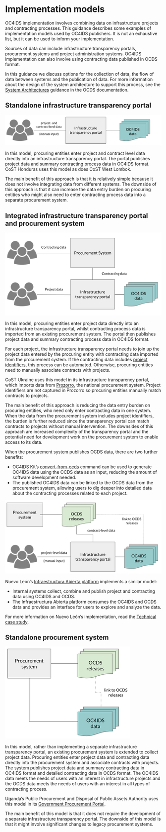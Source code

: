 # Implementation models

OC4IDS implementation involves combining data on infrastructure projects and contracting processes. This guidance describes some examples of implementation models used by OC4IDS publishers. It is not an exhaustive list, but it can be used to inform your implementation.

Sources of data can include infrastructure transparency portals, procurement systems and project administration systems. OC4IDS implementation can also involve using contracting data published in OCDS format.

In this guidance we discuss options for the collection of data, the flow of data between systems and the publication of data. For more information about the design of the system architecture to support this process, see the [System Architectures](https://standard.open-contracting.org/latest/en/guidance/build/system_architectures/) guidance in the OCDS documentation.

## Standalone infrastructure transparency portal

![Standalone infrastructure transparency portal](../_static/images/implementation_scenario_1.png)

In this model, procuring entities enter project and contract level data directly into an infrastructure transparency portal. The portal publishes project data and summary contracting process data in OC4IDS format. CoST Honduras uses this model as does CoST West Lombok.

The main benefit of this approach is that it is relatively simple because it does not involve integrating data from different systems. The downside of this approach is that it can increase the data entry burden on procuring entities who might also need to enter contracting process data into a separate procurement system.

## Integrated infrastructure transparency portal and procurement system

![Integrated infrastructure transparency portal and procurement system](../_static/images/implementation_scenario_4.png)

In this model, procuring entities enter project data directly into an infrastructure transparency portal, whilst contracting process data is imported from an existing procurement system. The portal then publishes project data and summary contracting process data in OC4IDS format.

For each project, the infrastructure transparency portal needs to join up the project data entered by the procuring entity with contracting data imported from the procurement system. If the contracting data includes [project identifiers](https://standard.open-contracting.org/infrastructure/latest/en/guidance/identifiers/#local-project-identifiers-in-contracting-data), this process can be automated. Otherwise, procuring entities need to manually associate contracts with projects.

CoST Ukraine uses this model in its infrastructure transparency portal, which imports data from [Prozorro](https://prozorro.gov.ua/en), the national procurement system. Project identifiers are not captured in Prozorro so procuring entities manually match contracts to projects.

The main benefit of this approach is reducing the data entry burden on procuring entities, who need only enter contracting data in one system. When the data from the procurement system includes project identifiers, the burden is further reduced since the transparency portal can match contracts to projects without manual intervention. The downsides of this approach are increased complexity of the transparency portal and the potential need for development work on the procurement system to enable access to its data.

When the procurement system publishes OCDS data, there are two further benefits:

* OC4IDS Kit’s [convert-from-ocds](https://oc4idskit.readthedocs.io/en/latest/cli.html#convert-from-ocds) command can be used to generate OC4IDS data using the OCDS data as an input, reducing the amount of software development needed.
* The published OC4IDS data can be linked to the OCDS data from the procurement system, allowing users to dig deeper into detailed data about the contracting processes related to each project.

![Infrastructure transparency portal with existing source of OCDS data](../_static/images/implementation_scenario_2.png)

Nuevo León’s [Infraestructura Abierta platform](https://smpu.nl.gob.mx/transparencia/) implements a similar model:

* Internal systems collect, combine and publish project and contracting data using OC4IDS and OCDS.
* The Infraestructura Abierta platform consumes the OC4IDS and OCDS data and provides an interface for users to explore and analyze the data.

For more information on Nuevo León’s implementation, read the [Technical case study](https://docs.google.com/document/d/1oIBk9gnpiq5dcZkahiZ2kI1v5kwt9NTlRkdKNm4LhVA/edit#).

## Standalone procurement system

![Standalone procurement system](../_static/images/implementation_scenario_3.png)

In this model, rather than implementing a separate infrastructure transparency portal, an existing procurement system is extended to collect project data. Procuring entities enter project data and contracting data directly into the procurement system and associate contracts with projects. The system publishes project data and summary contracting data in OC4IDS format and detailed contracting data in OCDS format. The OC4IDS data meets the needs of users with an interest in infrastructure projects and the OCDS data meets the needs of users with an interest in all types of contracting process.

Uganda’s Public Procurement and Disposal of Public Assets Authority uses this model in its [Government Procurement Portal](https://gpp.ppda.go.ug/).

The main benefit of this model is that it does not require the development of a separate infrastructure transparency portal. The downside of this model is that it might involve significant changes to legacy procurement systems.
